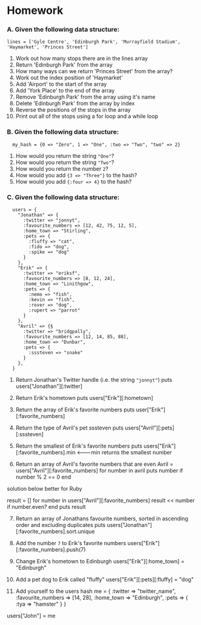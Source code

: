 # Homework

### A. Given the following data structure:

```
lines = ['Gyle Centre', 'Edinburgh Park', 'Murrayfield Stadium', 'Haymarket', 'Princes Street']
```

1. Work out how many stops there are in the lines array
2. Return 'Edinburgh Park' from the array
3. How many ways can we return 'Princes Street' from the array?
4. Work out the index position of 'Haymarket' 
5. Add 'Airport' to the start of the array 
6. Add 'York Place' to the end of the array
7. Remove 'Edinburgh Park' from the array using it's name 
8. Delete 'Edinburgh Park' from the array by index
9. Reverse the positions of the stops in the array
10. Print out all of the stops using a for loop and a while loop

### B. Given the following data structure:

```
  my_hash = {0 => "Zero", 1 => "One", :two => "Two", "two" => 2}
```

1. How would you return the string `"One"`?
2. How would you return the string `"Two"`?
3. How would you return the number `2`?
4. How would you add `{3 => "Three"}` to the hash? 
5. How would you add `{:four => 4}` to the hash? 


### C. Given the following data structure:

```
  users = {
    "Jonathan" => {
      :twitter => "jonnyt",
      :favourite_numbers => [12, 42, 75, 12, 5],
      :home_town => "Stirling",
      :pets => {
        :fluffy => "cat",
        :fido => "dog",
        :spike => "dog"
      }
    },
    "Erik" => {
      :twitter => "eriksf",
      :favourite_numbers => [8, 12, 24],
      :home_town => "Linithgow",
      :pets => {
        :nemo => "fish",
        :kevin => "fish",
        :rover => "dog",
        :rupert => "parrot"
      }
    },
    "Avril" => {§
      :twitter => "bridgpally",
      :favourite_numbers => [12, 14, 85, 88],
      :home_town => "Dunbar",
      :pets => {
        :sssteven => "snake"
      }
    },
  }
```

1. Return Jonathan's Twitter handle (i.e. the string `"jonnyt"`)
puts users["Jonathan"][:twitter]

2. Return Erik's hometown 
puts users["Erik"][:hometown]

3. Return the array of Erik's favorite numbers
puts user["Erik"][:favorite_numbers]

4. Return the type of Avril's pet sssteven
puts users["Avril"][:pets][:sssteven]

5. Return the smallest of Erik's favorite numbers
puts users["Erik"][:favorite_numbers].min <---min returns the smallest number

6. Return an array of Avril's favorite numbers that are even
Avril = users["Avril"][:favorite_numbers]
for number in avril
puts number if number % 2 == 0
end

solution below better for Ruby

result = []
for number in users["Avril"][:favorite_numbers]
result << number if number.even?
end
puts result 


7. Return an array of Jonathans favourite numbers, sorted in ascending order and excluding duplicates
puts users["Jonathan"][:favorite_numbers].sort.unique

8. Add the number `7` to Erik's favorite numbers
users["Erik"][:favorite_numbers].push(7)

9. Change Erik's hometown to Edinburgh
users["Erik"][:home_town] = "Edinburgh"

10. Add a pet dog to Erik called "fluffy"
users["Erik"][:pets][:fluffy] = "dog"

11. Add yourself to the users hash
me = {
:twitter => "twitter_name",
:favourite_numbers => [14, 28],
:home_town => "Edinburgh",
:pets => {
:tya => "hamster"
}
}

users["John"] = me


